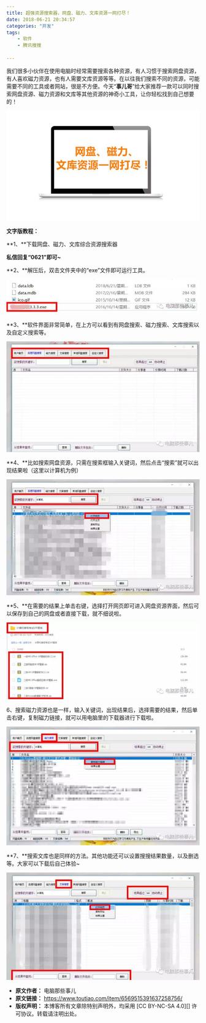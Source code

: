 ```yaml
---
title: 超强资源搜索器，网盘、磁力、文库资源一网打尽！
date: 2018-06-21 20:34:57
categories: "开发"
tags:
	- 软件
	- 腾讯搜搜

---
```


我们很多小伙伴在使用电脑时经常需要搜索各种资源，有人习惯于搜索网盘资源，有人喜欢磁力资源，也有人需要文库资源等等。在以往我们搜索不同的资源，可能需要不同的工具或者网站，很是不方便。今天“**事儿哥**”给大家推荐一款可以同时搜索网盘资源、磁力资源和文库等其他资源的神奇小工具，让你轻松找到自己想要的！

![超强资源搜索器，网盘、磁力、文库资源一网打尽！][AQAR-NYRI-JJ6Z.jpg]

**文字版教程：**

**1、**下载网盘、磁力、文库综合资源搜索器

**私信回复“0621”即可~**

**2、**解压后，双击文件夹中的“exe”文件即可运行工具。

![超强资源搜索器，网盘、磁力、文库资源一网打尽！][QFYU-2YAM-BFUJ.jpg]

**3、**软件界面非常简单，在上方可以看到有网盘搜索、磁力搜索、文库搜索以及自定义搜索等。

![超强资源搜索器，网盘、磁力、文库资源一网打尽！][MQMU-FBEY-UJ7F.jpg]

**4、**比如搜索网盘资源，只需在搜索框输入关键词，然后点击“搜索”就可以出现结果啦（这里以计算机为例）

![超强资源搜索器，网盘、磁力、文库资源一网打尽！][MJU3-UUEB-QQFQ.jpg]

**5、**在需要的结果上单击右键，选择打开网页即可进入网盘资源界面，然后可以保存到自己的网盘或者直接下载，就不细说啦。

![超强资源搜索器，网盘、磁力、文库资源一网打尽！][JI3Q-B3NM-3UNJ.jpg]

6、搜索磁力资源也是一样，输入关键词，出现结果后，选择需要的结果，然后单击右键，复制磁力链接，就可以用电脑里的下载器进行下载啦。

![超强资源搜索器，网盘、磁力、文库资源一网打尽！][YQZJ-VMIU-AFZ3.jpg]

**7、**搜索文库也是同样的方法。其他功能还可以设置搜搜结果数量，以及删选等。大家可以下载后自己体验~

![超强资源搜索器，网盘、磁力、文库资源一网打尽！][VIBQ-YIEZ-FAZJ.jpg]


[AQAR-NYRI-JJ6Z.jpg]: static/resources/crawler/AQAR-NYRI-JJ6Z.jpg
[QFYU-2YAM-BFUJ.jpg]: static/resources/crawler/QFYU-2YAM-BFUJ.jpg
[MQMU-FBEY-UJ7F.jpg]: static/resources/crawler/MQMU-FBEY-UJ7F.jpg
[MJU3-UUEB-QQFQ.jpg]: static/resources/crawler/MJU3-UUEB-QQFQ.jpg
[JI3Q-B3NM-3UNJ.jpg]: static/resources/crawler/JI3Q-B3NM-3UNJ.jpg
[YQZJ-VMIU-AFZ3.jpg]: static/resources/crawler/YQZJ-VMIU-AFZ3.jpg
[VIBQ-YIEZ-FAZJ.jpg]: static/resources/crawler/VIBQ-YIEZ-FAZJ.jpg
 *  **原文作者：** 电脑那些事儿
 *  **原文链接：** https://www.toutiao.com/item/6569515391637258756/
 *  **版权声明：** 本博客所有文章除特别声明外，均采用 [CC BY-NC-SA 4.0][] 许可协议。转载请注明出处。
